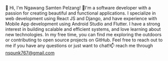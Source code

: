  👋 Hi, I'm Ngawang Samten Pelzang! 👀I'm a software developer with a passion for creating beautiful and functional applications. I specialize in web development using React JS and Django, and have experience with Mobile App development using Android Studio and Flutter. I have a strong interest in building scalable and efficient systems, and love learning about new technologies. In my free time, you can find me exploring the outdoors or contributing to open source projects on GitHub. Feel free to reach out to me if you have any questions or just want to chat!📫 reach me through nspunk767@gmail.com





<!---
ngawang88/ngawang88 is a ✨ special ✨ repository because its `README.md` (this file) appears on your GitHub profile.
You can click the Preview link to take a look at your changes.
--->
